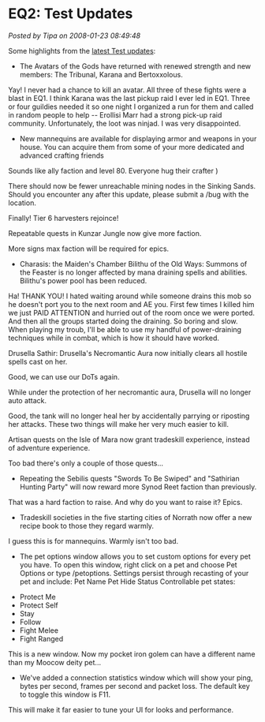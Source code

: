 # EQ2: Test Updates

*Posted by Tipa on 2008-01-23 08:49:48*

Some highlights from the [latest Test updates](http://forums.station.sony.com/eq2/posts/list.m?topic_id=404401):

 * The Avatars of the Gods have returned with renewed strength and new members: The Tribunal, Karana and Bertoxxolous.

Yay! I never had a chance to kill an avatar. All three of these fights were a blast in EQ1. I think Karana was the last pickup raid I ever led in EQ1. Three or four guildies needed it so one night I organized a run for them and called in random people to help -- Erollisi Marr had a strong pick-up raid community. Unfortunately, the loot was ninjad. I was very disappointed.

 * New mannequins are available for displaying armor and weapons in your house. You can acquire them from some of your more dedicated and advanced crafting friends

Sounds like ally faction and level 80. Everyone hug their crafter )

There should now be fewer unreachable mining nodes in the Sinking Sands. Should you encounter any after this update, please submit a /bug with the location.

Finally! Tier 6 harvesters rejoince!

Repeatable quests in Kunzar Jungle now give more faction.

More signs max faction will be required for epics.

 * Charasis: the Maiden's Chamber
 Bilithu of the Old Ways:
 Summons of the Feaster is no longer affected by mana draining spells and abilities.
 Bilithu's power pool has been reduced.

Ha! THANK YOU! I hated waiting around while someone drains this mob so he doesn't port you to the next room and AE you. First few times I killed him we just PAID ATTENTION and hurried out of the room once we were ported. And then all the groups started doing the draining. So boring and slow. When playing my troub, I'll be able to use my handful of power-draining techniques while in combat, which is how it should have worked.

 Drusella Sathir:
 Drusella's Necromantic Aura now initially clears all hostile spells cast on her.

Good, we can use our DoTs again.

 While under the protection of her necromantic aura, Drusella will no longer auto attack.

Good, the tank will no longer heal her by accidentally parrying or riposting her attacks. These two things will make her very much easier to kill.

 Artisan quests on the Isle of Mara now grant tradeskill experience, instead of adventure experience.

Too bad there's only a couple of those quests...

 * Repeating the Sebilis quests "Swords To Be Swiped" and "Sathirian Hunting Party" will now reward more Synod Reet faction than previously.

That was a hard faction to raise. And why do you want to raise it? Epics.

 * Tradeskill societies in the five starting cities of Norrath now offer a new recipe book to those they regard warmly.

I guess this is for mannequins. Warmly isn't too bad.

 * The pet options window allows you to set custom options for every pet you have. To open this window, right click on a pet and choose Pet Options or type /petoptions. Settings persist through recasting of your pet and include:
 Pet Name
 Pet Hide Status
 Controllable pet states:
 - Protect Me
 - Protect Self
 - Stay
 - Follow
 - Fight Melee
 - Fight Ranged

This is a new window. Now my pocket iron golem can have a different name than my Moocow deity pet...

 * We've added a connection statistics window which will show your ping, bytes per second, frames per second and packet loss. The default key to toggle this window is F11.

This will make it far easier to tune your UI for looks and performance.


